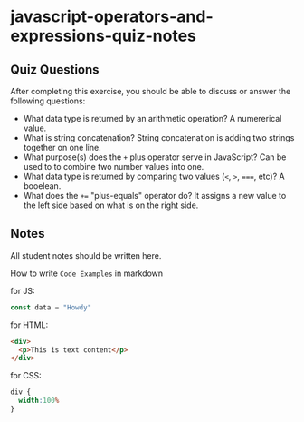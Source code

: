 # javascript-operators-and-expressions-quiz-notes

## Quiz Questions

After completing this exercise, you should be able to discuss or answer the following questions:

- What data type is returned by an arithmetic operation?
A numererical value.
- What is string concatenation?
String concatenation is adding two strings together on one line.
- What purpose(s) does the `+` plus operator serve in JavaScript?
Can be used to to combine two number values into one.
- What data type is returned by comparing two values (`<`, `>`, `===`, etc)?
A booelean.
- What does the `+=` "plus-equals" operator do?
It assigns a new value to the left side based on what is on the right side.

## Notes

All student notes should be written here.


How to write `Code Examples` in markdown

for JS:
```javascript
const data = "Howdy"
```

for HTML:
```html
<div>
  <p>This is text content</p>
</div>
```

for CSS:
```css
div {
  width:100%
}
```
